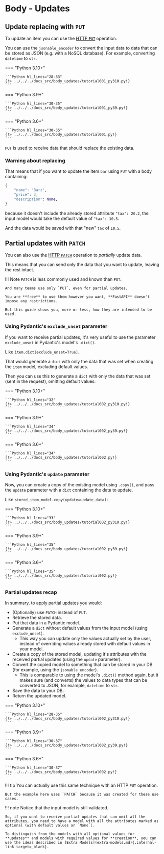 # Body - Updates

## Update replacing with `PUT`

To update an item you can use the <a href="https://developer.mozilla.org/en-US/docs/Web/HTTP/Methods/PUT" class="external-link" target="_blank">HTTP `PUT`</a> operation.

You can use the `jsonable_encoder` to convert the input data to data that can be stored as JSON (e.g. with a NoSQL database). For example, converting `datetime` to `str`.

=== "Python 3.10+"

    ```Python hl_lines="28-33"
    {!> ../../../docs_src/body_updates/tutorial001_py310.py!}
    ```

=== "Python 3.9+"

    ```Python hl_lines="30-35"
    {!> ../../../docs_src/body_updates/tutorial001_py39.py!}
    ```

=== "Python 3.6+"

    ```Python hl_lines="30-35"
    {!> ../../../docs_src/body_updates/tutorial001.py!}
    ```

`PUT` is used to receive data that should replace the existing data.

### Warning about replacing

That means that if you want to update the item `bar` using `PUT` with a body containing:

```Python
{
    "name": "Barz",
    "price": 3,
    "description": None,
}
```

because it doesn't include the already stored attribute `"tax": 20.2`, the input model would take the default value of `"tax": 10.5`.

And the data would be saved with that "new" `tax` of `10.5`.

## Partial updates with `PATCH`

You can also use the <a href="https://developer.mozilla.org/en-US/docs/Web/HTTP/Methods/PATCH" class="external-link" target="_blank">HTTP `PATCH`</a> operation to *partially* update data.

This means that you can send only the data that you want to update, leaving the rest intact.

!!! Note
    `PATCH` is less commonly used and known than `PUT`.

    And many teams use only `PUT`, even for partial updates.
    
    You are **free** to use them however you want, **FastAPI** doesn't impose any restrictions.
    
    But this guide shows you, more or less, how they are intended to be used.

### Using Pydantic's `exclude_unset` parameter

If you want to receive partial updates, it's very useful to use the parameter `exclude_unset` in Pydantic's model's `.dict()`.

Like `item.dict(exclude_unset=True)`.

That would generate a `dict` with only the data that was set when creating the `item` model, excluding default values.

Then you can use this to generate a `dict` with only the data that was set (sent in the request), omitting default values:

=== "Python 3.10+"

    ```Python hl_lines="32"
    {!> ../../../docs_src/body_updates/tutorial002_py310.py!}
    ```

=== "Python 3.9+"

    ```Python hl_lines="34"
    {!> ../../../docs_src/body_updates/tutorial002_py39.py!}
    ```

=== "Python 3.6+"

    ```Python hl_lines="34"
    {!> ../../../docs_src/body_updates/tutorial002.py!}
    ```

### Using Pydantic's `update` parameter

Now, you can create a copy of the existing model using `.copy()`, and pass the `update` parameter with a `dict` containing the data to update.

Like `stored_item_model.copy(update=update_data)`:

=== "Python 3.10+"

    ```Python hl_lines="33"
    {!> ../../../docs_src/body_updates/tutorial002_py310.py!}
    ```

=== "Python 3.9+"

    ```Python hl_lines="35"
    {!> ../../../docs_src/body_updates/tutorial002_py39.py!}
    ```

=== "Python 3.6+"

    ```Python hl_lines="35"
    {!> ../../../docs_src/body_updates/tutorial002.py!}
    ```

### Partial updates recap

In summary, to apply partial updates you would:

* (Optionally) use `PATCH` instead of `PUT`.
* Retrieve the stored data.
* Put that data in a Pydantic model.
* Generate a `dict` without default values from the input model (using `exclude_unset`).
    * This way you can update only the values actually set by the user, instead of overriding values already stored with default values in your model.
* Create a copy of the stored model, updating it's attributes with the received partial updates (using the `update` parameter).
* Convert the copied model to something that can be stored in your DB (for example, using the `jsonable_encoder`).
    * This is comparable to using the model's `.dict()` method again, but it makes sure (and converts) the values to data types that can be converted to JSON, for example, `datetime` to `str`.
* Save the data to your DB.
* Return the updated model.

=== "Python 3.10+"

    ```Python hl_lines="28-35"
    {!> ../../../docs_src/body_updates/tutorial002_py310.py!}
    ```

=== "Python 3.9+"

    ```Python hl_lines="30-37"
    {!> ../../../docs_src/body_updates/tutorial002_py39.py!}
    ```

=== "Python 3.6+"

    ```Python hl_lines="30-37"
    {!> ../../../docs_src/body_updates/tutorial002.py!}
    ```

!!! tip
    You can actually use this same technique with an HTTP `PUT` operation.

    But the example here uses `PATCH` because it was created for these use cases.

!!! note
    Notice that the input model is still validated.

    So, if you want to receive partial updates that can omit all the attributes, you need to have a model with all the attributes marked as optional (with default values or `None`).
    
    To distinguish from the models with all optional values for **updates** and models with required values for **creation**, you can use the ideas described in [Extra Models](extra-models.md){.internal-link target=_blank}.
